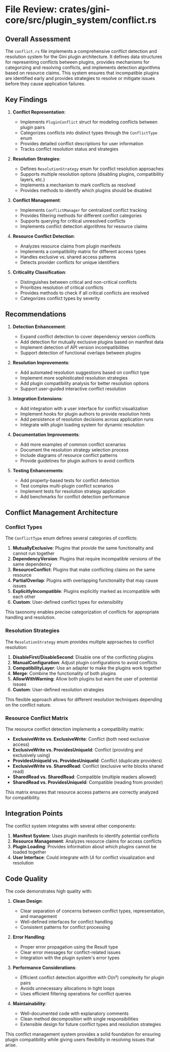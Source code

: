 # File Review: crates/gini-core/src/plugin_system/conflict.rs

## Overall Assessment

The `conflict.rs` file implements a comprehensive conflict detection and resolution system for the Gini plugin architecture. It defines data structures for representing conflicts between plugins, provides mechanisms for categorizing and resolving conflicts, and implements detection algorithms based on resource claims. This system ensures that incompatible plugins are identified early and provides strategies to resolve or mitigate issues before they cause application failures.

## Key Findings

1. **Conflict Representation**:
   - Implements `PluginConflict` struct for modeling conflicts between plugin pairs
   - Categorizes conflicts into distinct types through the `ConflictType` enum
   - Provides detailed conflict descriptions for user information
   - Tracks conflict resolution status and strategies

2. **Resolution Strategies**:
   - Defines `ResolutionStrategy` enum for conflict resolution approaches
   - Supports multiple resolution options (disabling plugins, compatibility layers, etc.)
   - Implements a mechanism to mark conflicts as resolved
   - Provides methods to identify which plugins should be disabled

3. **Conflict Management**:
   - Implements `ConflictManager` for centralized conflict tracking
   - Provides filtering methods for different conflict categories
   - Supports querying for critical unresolved conflicts
   - Implements conflict detection algorithms for resource claims

4. **Resource Conflict Detection**:
   - Analyzes resource claims from plugin manifests
   - Implements a compatibility matrix for different access types
   - Handles exclusive vs. shared access patterns
   - Detects provider conflicts for unique identifiers

5. **Criticality Classification**:
   - Distinguishes between critical and non-critical conflicts
   - Prioritizes resolution of critical conflicts
   - Provides methods to check if all critical conflicts are resolved
   - Categorizes conflict types by severity

## Recommendations

1. **Detection Enhancement**:
   - Expand conflict detection to cover dependency version conflicts
   - Add detection for mutually exclusive plugins based on manifest data
   - Implement detection of API version incompatibilities
   - Support detection of functional overlaps between plugins

2. **Resolution Improvements**:
   - Add automated resolution suggestions based on conflict type
   - Implement more sophisticated resolution strategies
   - Add plugin compatibility analysis for better resolution options
   - Support user-guided interactive conflict resolution

3. **Integration Extensions**:
   - Add integration with a user interface for conflict visualization
   - Implement hooks for plugin authors to provide resolution hints
   - Add persistence of resolution decisions across application runs
   - Integrate with plugin loading system for dynamic resolution

4. **Documentation Improvements**:
   - Add more examples of common conflict scenarios
   - Document the resolution strategy selection process
   - Include diagrams of resource conflict patterns
   - Provide guidelines for plugin authors to avoid conflicts

5. **Testing Enhancements**:
   - Add property-based tests for conflict detection
   - Test complex multi-plugin conflict scenarios
   - Implement tests for resolution strategy application
   - Add benchmarks for conflict detection performance

## Conflict Management Architecture

### Conflict Types

The `ConflictType` enum defines several categories of conflicts:

1. **MutuallyExclusive**: Plugins that provide the same functionality and cannot run together
2. **DependencyVersion**: Plugins that require incompatible versions of the same dependency
3. **ResourceConflict**: Plugins that make conflicting claims on the same resource
4. **PartialOverlap**: Plugins with overlapping functionality that may cause issues
5. **ExplicitlyIncompatible**: Plugins explicitly marked as incompatible with each other
6. **Custom**: User-defined conflict types for extensibility

This taxonomy enables precise categorization of conflicts for appropriate handling and resolution.

### Resolution Strategies

The `ResolutionStrategy` enum provides multiple approaches to conflict resolution:

1. **DisableFirst/DisableSecond**: Disable one of the conflicting plugins
2. **ManualConfiguration**: Adjust plugin configurations to avoid conflicts
3. **CompatibilityLayer**: Use an adapter to make the plugins work together
4. **Merge**: Combine the functionality of both plugins
5. **AllowWithWarning**: Allow both plugins but warn the user of potential issues
6. **Custom**: User-defined resolution strategies

This flexible approach allows for different resolution techniques depending on the conflict nature.

### Resource Conflict Matrix

The resource conflict detection implements a compatibility matrix:

- **ExclusiveWrite vs. ExclusiveWrite**: Conflict (both need exclusive access)
- **ExclusiveWrite vs. ProvidesUniqueId**: Conflict (providing and exclusively using)
- **ProvidesUniqueId vs. ProvidesUniqueId**: Conflict (duplicate providers)
- **ExclusiveWrite vs. SharedRead**: Conflict (exclusive write blocks shared read)
- **SharedRead vs. SharedRead**: Compatible (multiple readers allowed)
- **SharedRead vs. ProvidesUniqueId**: Compatible (reading from provider)

This matrix ensures that resource access patterns are correctly analyzed for compatibility.

## Integration Points

The conflict system integrates with several other components:

1. **Manifest System**: Uses plugin manifests to identify potential conflicts
2. **Resource Management**: Analyzes resource claims for access conflicts
3. **Plugin Loading**: Provides information about which plugins cannot be loaded together
4. **User Interface**: Could integrate with UI for conflict visualization and resolution

## Code Quality

The code demonstrates high quality with:

1. **Clean Design**:
   - Clear separation of concerns between conflict types, representation, and management
   - Well-defined interfaces for conflict handling
   - Consistent patterns for conflict processing

2. **Error Handling**:
   - Proper error propagation using the Result type
   - Clear error messages for conflict-related issues
   - Integration with the plugin system's error types

3. **Performance Considerations**:
   - Efficient conflict detection algorithm with O(n²) complexity for plugin pairs
   - Avoids unnecessary allocations in tight loops
   - Uses efficient filtering operations for conflict queries

4. **Maintainability**:
   - Well-documented code with explanatory comments
   - Clean method decomposition with single responsibilities
   - Extensible design for future conflict types and resolution strategies

This conflict management system provides a solid foundation for ensuring plugin compatibility while giving users flexibility in resolving issues that arise.